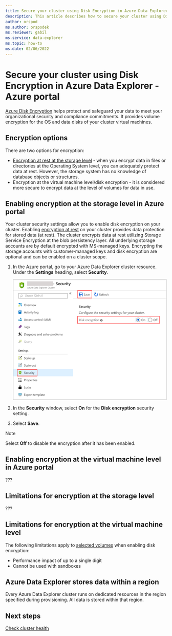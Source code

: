 ```yaml
---
title: Secure your cluster using Disk Encryption in Azure Data Explorer - Azure portal
description: This article describes how to secure your cluster using Disk Encryption in Azure Data Explorer within the Azure portal.
author: orspod
ms.author: orspodek
ms.reviewer: gabil
ms.service: data-explorer
ms.topic: how-to
ms.date: 02/06/2022
---
```


# Secure your cluster using Disk Encryption in Azure Data Explorer - Azure portal

[Azure Disk Encryption](/azure/security/azure-security-disk-encryption-overview) helps protect and safeguard your data to meet your organizational security and compliance commitments. It provides volume encryption for the OS and data disks of your cluster virtual machines. 

## Encryption options

There are two options for encryption:
- [Encryption at rest at the storage level](#enabling-encryption-at-the-storage-level-in-azure-portal) - when you encrypt data in files or directories at the Operating System level, you can adequately protect data at rest. However, the storage system has no knowledge of database objects or structures.
- Encryption at the virtual machine level/disk encryption - it is considered more secure to encrypt data at the level of volumes for data in use.
  
## Enabling encryption at the storage level in Azure portal
  
Your cluster security settings allow you to enable disk encryption on your cluster. Enabling [encryption at rest](/azure/security/fundamentals/encryption-atrest) on your cluster provides data protection for stored data (at rest). The cluster encrypts data at rest utilizing Storage Service Encryption at the blob persistency layer. All underlying storage accounts are by default encrypted with MS-managed keys.
Encrypting the storage accounts with customer-managed keys and disk encryption are optional and can be enabled on a cluster scope.

1. In the Azure portal, go to your Azure Data Explorer cluster resource. Under the **Settings** heading, select **Security**. 

    ![Turn on encryption at rest.](media/manage-cluster-security/security-encryption-at-rest.png)

1. In the **Security** window, select **On** for the **Disk encryption** security setting. 

1. Select **Save**.
 
> [!NOTE]
> Select **Off** to disable the encryption after it has been enabled.

## Enabling encryption at the virtual machine level in Azure portal

???

## Limitations for encryption at the storage level

???

## Limitations for encryption at the virtual machine level

The following limitations apply to [selected volumes](kusto/concepts/sandboxes.md#virtual-machine-sizes) when enabling disk encryption:
* Performance impact of up to a single digit
* Cannot be used with sandboxes

## Azure Data Explorer stores data within a region

Every Azure Data Explorer cluster runs on dedicated resources in the region specified during provisioning. All data is stored within that region.

## Next steps

[Check cluster health](check-cluster-health.md)